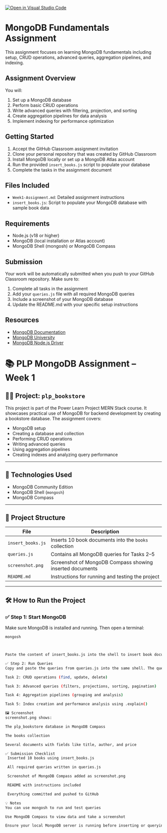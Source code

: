 [![Open in Visual Studio Code](https://classroom.github.com/assets/open-in-vscode-2e0aaae1b6195c2367325f4f02e2d04e9abb55f0b24a779b69b11b9e10269abc.svg)](https://classroom.github.com/online_ide?assignment_repo_id=19654738&assignment_repo_type=AssignmentRepo)
# MongoDB Fundamentals Assignment

This assignment focuses on learning MongoDB fundamentals including setup, CRUD operations, advanced queries, aggregation pipelines, and indexing.

## Assignment Overview

You will:
1. Set up a MongoDB database
2. Perform basic CRUD operations
3. Write advanced queries with filtering, projection, and sorting
4. Create aggregation pipelines for data analysis
5. Implement indexing for performance optimization

## Getting Started

1. Accept the GitHub Classroom assignment invitation
2. Clone your personal repository that was created by GitHub Classroom
3. Install MongoDB locally or set up a MongoDB Atlas account
4. Run the provided `insert_books.js` script to populate your database
5. Complete the tasks in the assignment document

## Files Included

- `Week1-Assignment.md`: Detailed assignment instructions
- `insert_books.js`: Script to populate your MongoDB database with sample book data

## Requirements

- Node.js (v18 or higher)
- MongoDB (local installation or Atlas account)
- MongoDB Shell (mongosh) or MongoDB Compass

## Submission

Your work will be automatically submitted when you push to your GitHub Classroom repository. Make sure to:

1. Complete all tasks in the assignment
2. Add your `queries.js` file with all required MongoDB queries
3. Include a screenshot of your MongoDB database
4. Update the README.md with your specific setup instructions

## Resources

- [MongoDB Documentation](https://docs.mongodb.com/)
- [MongoDB University](https://university.mongodb.com/)
- [MongoDB Node.js Driver](https://mongodb.github.io/node-mongodb-native/) 



# 📚 PLP MongoDB Assignment – Week 1

## 👨‍💻 Project: `plp_bookstore`

This project is part of the Power Learn Project MERN Stack course. It showcases practical use of MongoDB for backend development by creating a bookstore database. The assignment covers:

- MongoDB setup
- Creating a database and collection
- Performing CRUD operations
- Writing advanced queries
- Using aggregation pipelines
- Creating indexes and analyzing query performance

---

## 🧪 Technologies Used

- MongoDB Community Edition
- MongoDB Shell (`mongosh`)
- MongoDB Compass

---

## 📁 Project Structure

| File              | Description                                                 |
|-------------------|-------------------------------------------------------------|
| `insert_books.js` | Inserts 10 book documents into the `books` collection        |
| `queries.js`      | Contains all MongoDB queries for Tasks 2–5                   |
| `screenshot.png`  | Screenshot of MongoDB Compass showing inserted documents     |
| `README.md`       | Instructions for running and testing the project             |

---

## 🛠️ How to Run the Project

### ✅ Step 1: Start MongoDB

Make sure MongoDB is installed and running. Then open a terminal:

```bash
mongosh



Paste the content of insert_books.js into the shell to insert book documents.

✅ Step 2: Run Queries
Copy and paste the queries from queries.js into the same shell. The queries include:

Task 2: CRUD operations (find, update, delete)

Task 3: Advanced queries (filters, projections, sorting, pagination)

Task 4: Aggregation pipelines (grouping and analysis)

Task 5: Index creation and performance analysis using .explain()

🖼️ Screenshot
screenshot.png shows:

The plp_bookstore database in MongoDB Compass

The books collection

Several documents with fields like title, author, and price

✅ Submission Checklist
 Inserted 10 books using insert_books.js

 All required queries written in queries.js

 Screenshot of MongoDB Compass added as screenshot.png

 README with instructions included

 Everything committed and pushed to GitHub

💡 Notes
You can use mongosh to run and test queries

Use MongoDB Compass to view data and take a screenshot

Ensure your local MongoDB server is running before inserting or querying
